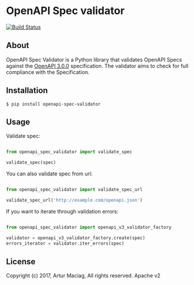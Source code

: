 # OpenAPI Spec validator

[![Build Status](https://travis-ci.org/p1c2u/openapi-spec-validator.svg?branch=master)](https://travis-ci.org/p1c2u/openapi-spec-validator)

## About

OpenAPI Spec Validator is a Python library that validates OpenAPI Specs against the [OpenAPI 3.0.0](https://github.com/OAI/OpenAPI-Specification/blob/master/versions/3.0.0.md) specification. The validator aims to check for full compliance with the Specification.

## Installation

    $ pip install openapi-spec-validator

## Usage

Validate spec:

```python

from openapi_spec_validator import validate_spec

validate_spec(spec)
```

You can also validate spec from url:

```python

from openapi_spec_validator import validate_spec_url

validate_spec_url('http://example.com/openapi.json')
```

If you want to iterate through validation errors:

```python

from openapi_spec_validator import openapi_v3_validator_factory

validator = openapi_v3_validator_factory.create(spec)
errors_iterator = validator.iter_errors(spec)
```

## License

Copyright (c) 2017, Artur Maciag, All rights reserved.
Apache v2
